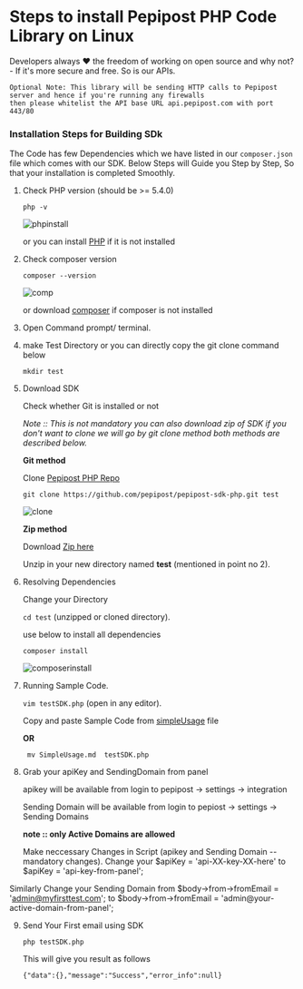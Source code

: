 # Steps to install Pepipost PHP Code Library on Linux

Developers always :heart: the freedom of working on open source and why not? - If it's more secure and free. So is our APIs.

```
Optional Note: This library will be sending HTTP calls to Pepipost server and hence if you're running any firewalls
then please whitelist the API base URL api.pepipost.com with port 443/80
```

### Installation Steps for Building SDk

The Code has few Dependencies which we have listed in our ```composer.json``` file which comes with our SDK.
Below Steps will Guide you Step by Step, So that your installation is completed Smoothly.

  1. Check PHP version (should be >= 5.4.0)
     
     ```php -v```
     
     ![phpinstall](http://app1.falconide.com/integration_imgs/linux/l1.png)
      
      or you can install [PHP](http://php.net/manual/en/install.unix.debian.php) if it is not installed
    
  2. Check composer version 
  
     ```composer --version```
     
     ![comp](http://app1.falconide.com/integration_imgs/linux/l1.1.png)
     
     or download [composer](https://getcomposer.org/download/) if composer is not installed
     
     
  3. Open Command prompt/ terminal. 

  4. make Test Directory or you can directly copy the git clone command below
  
     ``` mkdir test ```
 
  5. Download SDK 
  
     Check whether Git is installed or not 
 
     *Note :: This is not mandatory you can also download zip of SDK if you don't want to clone we will go by git clone method both methods are described below.*
 
     **Git method**
  
     Clone [Pepipost PHP Repo](https://github.com/pepipost/pepipost-sdk-php.git)
      
     ```git clone https://github.com/pepipost/pepipost-sdk-php.git test```
      
     ![clone](http://app1.falconide.com/integration_imgs/linux/l3.png)
      
     **Zip method**
   
     Download [Zip here](https://github.com/pepipost/pepipost-sdk-php/archive/master.zip)
       
     Unzip in your new directory named **test** (mentioned in point no 2).

   6. Resolving Dependencies 
    
      Change your Directory 
      
      ```cd test``` (unzipped or cloned directory).
    
      use below to install all dependencies
      
      ```composer install```
   
      ![composerinstall](http://app1.falconide.com/integration_imgs/linux/l4.png)

   7. Running Sample Code.
    
      ```vim testSDK.php``` (open in any editor).
    
      Copy and paste Sample Code from [simpleUsage](https://github.com/pepipost/pepipost-sdk-php/blob/master/simpleUsage.md) file
      
      **OR**
      
      ``` mv SimpleUsage.md  testSDK.php```
      
    
   8. Grab your apiKey and SendingDomain from panel

      apikey will be available from login to pepipost -> settings -> integration

      Sending Domain will be available from login to pepiost -> settings -> Sending Domains

      **note :: only Active Domains are allowed**
  
      Make neccessary Changes in Script (apikey and Sending Domain -- mandatory changes).
     Change your $apiKey = 'api-XX-key-XX-here' to $apiKey = 'api-key-from-panel';

   Similarly Change your Sending Domain from $body->from->fromEmail = 'admin@myfirsttest.com'; to $body->from->fromEmail = 'admin@your-active-domain-from-panel';
    
9. Send Your First email using SDK
    
   ```php testSDK.php``` 
   
   This will give you result as follows
   
   ```{"data":{},"message":"Success","error_info":null}```
    
    
